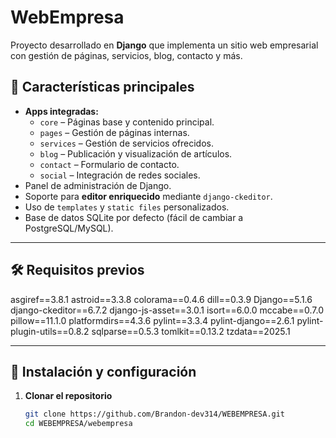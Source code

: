 # WebEmpresa

Proyecto desarrollado en **Django** que implementa un sitio web empresarial con gestión de páginas, servicios, blog, contacto y más.

## 📌 Características principales

- **Apps integradas:**
  - `core` – Páginas base y contenido principal.
  - `pages` – Gestión de páginas internas.
  - `services` – Gestión de servicios ofrecidos.
  - `blog` – Publicación y visualización de artículos.
  - `contact` – Formulario de contacto.
  - `social` – Integración de redes sociales.
- Panel de administración de Django.
- Soporte para **editor enriquecido** mediante `django-ckeditor`.
- Uso de `templates` y `static files` personalizados.
- Base de datos SQLite por defecto (fácil de cambiar a PostgreSQL/MySQL).

---

## 🛠 Requisitos previos

asgiref==3.8.1
astroid==3.3.8
colorama==0.4.6
dill==0.3.9
Django==5.1.6
django-ckeditor==6.7.2
django-js-asset==3.0.1
isort==6.0.0
mccabe==0.7.0
pillow==11.1.0
platformdirs==4.3.6
pylint==3.3.4
pylint-django==2.6.1
pylint-plugin-utils==0.8.2
sqlparse==0.5.3
tomlkit==0.13.2
tzdata==2025.1


---

## 🚀 Instalación y configuración

1. **Clonar el repositorio**
   ```bash
   git clone https://github.com/Brandon-dev314/WEBEMPRESA.git
   cd WEBEMPRESA/webempresa
